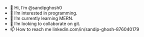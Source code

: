 - 👋 Hi, I’m @sandipghosh0
- 👀 I’m interested in programming.
- 🌱 I’m currently learning MERN.
- 💞️ I’m looking to collaborate on git.
- 📫 How to reach me linkedin.com/in/sandip-ghosh-876040179

<!---
sandipghosh0/sandipghosh0 is a ✨ special ✨ repository because its `README.md` (this file) appears on your GitHub profile.
You can click the Preview link to take a look at your changes.
--->
